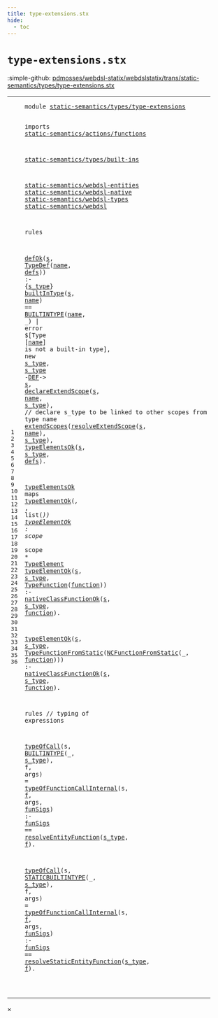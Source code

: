 ```yaml
---
title: type-extensions.stx
hide:
  - toc
---
```


# `type-extensions.stx`

:simple-github: [pdmosses/webdsl-statix/webdslstatix/trans/static-semantics/types/type-extensions.stx]

[pdmosses/webdsl-statix/webdslstatix/trans/static-semantics/types/type-extensions.stx]: https://github.com/pdmosses/webdsl-statix/blob/master/webdslstatix/trans/static-semantics/types/type-extensions.stx "The source file on GitHub"

<div class="stx"><table class="highlighttable"><tbody><tr><td class="linenos"><div class="linenodiv"><pre><span></span>1
2
3
4
5
6
7
8
9
10
11
12
13
14
15
16
17
18
19
20
21
22
23
24
25
26
27
28
29
30
31
32
33
34
35
36
</pre></div></td>
<td class="code"><pre><code><span class="keyword">module</span> <a href="../../webdsl-types.stx/#static-semantics/types/type-extensions_7_3" id="static-semantics/types/type-extensions_1_8" title="Referenced at ../../webdsl-types.stx line 7"><span class="token sort_Id">static-semantics/types/type-extensions</span></a>

<span class="keyword">imports</span>
  <a href="../../actions/functions.stx/#static-semantics/actions/functions_1_8" id="static-semantics/actions/functions_4_3" title="Defined at ../../actions/functions.stx line 1"><span class="token sort_Id">static-semantics/actions/functions</span></a>

  <a href="../built-ins.stx/#static-semantics/types/built-ins_1_8" id="static-semantics/types/built-ins_6_3" title="Defined at ../built-ins.stx line 1"><span class="token sort_Id">static-semantics/types/built-ins</span></a>

  <a href="../../webdsl-entities.stx/#static-semantics/webdsl-entities_1_8" id="static-semantics/webdsl-entities_8_3" title="Defined at ../../webdsl-entities.stx line 1"><span class="token sort_Id">static-semantics/webdsl-entities</span></a>
  <a href="../../webdsl-native.stx/#static-semantics/webdsl-native_1_8" id="static-semantics/webdsl-native_9_3" title="Defined at ../../webdsl-native.stx line 1"><span class="token sort_Id">static-semantics/webdsl-native</span></a>
  <a href="../../webdsl-types.stx/#static-semantics/webdsl-types_1_8" id="static-semantics/webdsl-types_10_3" title="Defined at ../../webdsl-types.stx line 1"><span class="token sort_Id">static-semantics/webdsl-types</span></a>
  <a href="../../webdsl.stx/#static-semantics/webdsl_1_8" id="static-semantics/webdsl_11_3" title="Defined at ../../webdsl.stx line 1"><span class="token sort_Id">static-semantics/webdsl</span></a>

<span class="keyword">rules</span>

  <a href="../../webdsl.stx/#defOk_356_3" id="defOk_15_3" title="Defined at ../../webdsl.stx line 356"><span class="token sort_Id">defOk</span></a><span class="operator">(</span><span class="cons_Var"><a href="#s_16_17" id="s_15_9" title="Referenced at line 16, 17, 18, 19, 20"><span class="token sort_Id">s</span></a></span><span class="operator">,</span> <span class="cons_Op"><a href="../../../../src-gen/statix/signatures/WebDSL-Type-sig.stx/#TypeDef_21_5" id="TypeDef_15_12" title="Defined at ../../../../src-gen/statix/signatures/WebDSL-Type-sig.stx line 21"><span class="token sort_Id">TypeDef</span></a><span class="operator">(</span><span class="cons_Var"><a href="#name_16_20" id="name_15_20" title="Referenced at line 16, 18, 19"><span class="token sort_Id">name</span></a></span><span class="operator">,</span> <span class="cons_Var"><a href="#defs_20_31" id="defs_15_26" title="Referenced at line 20"><span class="token sort_Id">defs</span></a></span><span class="operator">)</span></span><span class="operator">)</span> <span class="operator">:-</span> <span class="operator">{</span><span class="cons_Var"><a href="#s_type_17_9" id="s_type_15_37" title="Referenced at line 17, 18, 19, 20"><span class="token sort_Id">s_type</span></a></span><span class="operator">}</span>
    <a href="../built-ins.stx/#builtInType_34_3" id="builtInType_16_5" title="Defined at ../built-ins.stx line 34"><span class="token sort_Id">builtInType</span></a><span class="operator">(</span><span class="cons_Var"><a href="#s_15_9" id="s_16_17" title="Defined at line 15"><span class="token sort_Id">s</span></a></span><span class="operator">,</span> <span class="cons_Var"><a href="#name_15_20" id="name_16_20" title="Defined at line 15"><span class="token sort_Id">name</span></a></span><span class="operator">)</span> <span class="operator">==</span> <span class="cons_Op"><a href="../../webdsl-types.stx/#BUILTINTYPE_40_5" id="BUILTINTYPE_16_29" title="Defined at ../../webdsl-types.stx line 40"><span class="token sort_Id">BUILTINTYPE</span></a><span class="operator">(</span><span class="cons_Var"><a href="#name_15_20" id="name_16_41" title="Defined at line 15"><span class="token sort_Id">name</span></a></span><span class="operator">,</span> <span class="operator">_)</span></span> <span class="operator">|</span> <span class="keyword">error</span> <span class="operator">$[</span><span class="cons_Text">Type </span><span class="operator">[</span><span class="cons_Var"><a href="#name_15_20" id="name_16_66" title="Defined at line 15"><span class="token sort_Id">name</span></a></span><span class="operator">]</span><span class="cons_Text"> is not a built-in type</span><span class="operator">],</span>
    <span class="keyword">new</span> <span class="cons_Var"><a href="#s_type_15_37" id="s_type_17_9" title="Defined at line 15"><span class="token sort_Id">s_type</span></a></span><span class="operator">,</span> <span class="cons_Var"><a href="#s_type_15_37" id="s_type_17_17" title="Defined at line 15"><span class="token sort_Id">s_type</span></a></span> <span class="operator">-</span><span class="cons_Label"><a href="../../webdsl.stx/#DEF_49_7" id="DEF_17_25" title="Defined at ../../webdsl.stx line 49"><span class="token sort_Id">DEF</span></a></span><span class="operator">-&gt;</span> <span class="cons_Var"><a href="#s_15_9" id="s_17_31" title="Defined at line 15"><span class="token sort_Id">s</span></a></span><span class="operator">,</span>
    <a href="../../webdsl.stx/#declareExtendScope_133_3" id="declareExtendScope_18_5" title="Defined at ../../webdsl.stx line 133"><span class="token sort_Id">declareExtendScope</span></a><span class="operator">(</span><span class="cons_Var"><a href="#s_15_9" id="s_18_24" title="Defined at line 15"><span class="token sort_Id">s</span></a></span><span class="operator">,</span> <span class="cons_Var"><a href="#name_15_20" id="name_18_27" title="Defined at line 15"><span class="token sort_Id">name</span></a></span><span class="operator">,</span> <span class="cons_Var"><a href="#s_type_15_37" id="s_type_18_33" title="Defined at line 15"><span class="token sort_Id">s_type</span></a></span><span class="operator">),</span> <span class="layout">// declare s_type to be linked to other scopes from type name</span>
    <a href="../../webdsl-entities.stx/#extendScopes_56_3" id="extendScopes_19_5" title="Defined at ../../webdsl-entities.stx line 56"><span class="token sort_Id">extendScopes</span></a><span class="operator">(</span><a href="../../webdsl.stx/#resolveExtendScope_137_3" id="resolveExtendScope_19_18" title="Defined at ../../webdsl.stx line 137"><span class="token sort_Id">resolveExtendScope</span></a><span class="operator">(</span><span class="cons_Var"><a href="#s_15_9" id="s_19_37" title="Defined at line 15"><span class="token sort_Id">s</span></a></span><span class="operator">,</span> <span class="cons_Var"><a href="#name_15_20" id="name_19_40" title="Defined at line 15"><span class="token sort_Id">name</span></a></span><span class="operator">),</span> <span class="cons_Var"><a href="#s_type_15_37" id="s_type_19_47" title="Defined at line 15"><span class="token sort_Id">s_type</span></a></span><span class="operator">),</span>
    <a href="#typeElementsOk_22_3" id="typeElementsOk_20_5" title="Defined at line 22"><span class="token sort_Id">typeElementsOk</span></a><span class="operator">(</span><span class="cons_Var"><a href="#s_15_9" id="s_20_20" title="Defined at line 15"><span class="token sort_Id">s</span></a></span><span class="operator">,</span> <span class="cons_Var"><a href="#s_type_15_37" id="s_type_20_23" title="Defined at line 15"><span class="token sort_Id">s_type</span></a></span><span class="operator">,</span> <span class="cons_Var"><a href="#defs_15_26" id="defs_20_31" title="Defined at line 15"><span class="token sort_Id">defs</span></a></span><span class="operator">).</span>

  <a href="#typeElementsOk_20_5" id="typeElementsOk_22_3" title="Referenced at line 20"><span class="token sort_Id">typeElementsOk</span></a> <span class="keyword">maps</span> <a href="#typeElementOk_23_3" id="typeElementOk_22_23" title="Defined at line 23"><span class="token sort_Id">typeElementOk</span></a><span class="operator">(*,</span> <span class="operator">*,</span> <span class="keyword">list</span><span class="operator">(*))</span>
  <a href="#typeElementOk_22_23" id="typeElementOk_23_3" title="Referenced at line 22, 24, 27"><span class="token sort_Id">typeElementOk</span></a> <span class="operator">:</span> <span class="cons_ScopeSort"><span class="keyword">scope</span></span> <span class="operator">*</span> <span class="cons_ScopeSort"><span class="keyword">scope</span></span> <span class="operator">*</span> <span class="cons_SimpleSort"><a href="../../../../src-gen/statix/signatures/WebDSL-Type-sig.stx/#TypeElement_13_5" id="TypeElement_23_35" title="Defined at ../../../../src-gen/statix/signatures/WebDSL-Type-sig.stx line 13"><span class="token sort_Id">TypeElement</span></a></span>
  <a href="#typeElementOk_23_3" id="typeElementOk_24_3" title="Defined at line 23"><span class="token sort_Id">typeElementOk</span></a><span class="operator">(</span><span class="cons_Var"><a href="#s_25_27" id="s_24_17" title="Referenced at line 25"><span class="token sort_Id">s</span></a></span><span class="operator">,</span> <span class="cons_Var"><a href="#s_type_25_30" id="s_type_24_20" title="Referenced at line 25"><span class="token sort_Id">s_type</span></a></span><span class="operator">,</span> <span class="cons_Op"><a href="../../../../src-gen/statix/signatures/WebDSL-Type-sig.stx/#TypeFunction_23_5" id="TypeFunction_24_28" title="Defined at ../../../../src-gen/statix/signatures/WebDSL-Type-sig.stx line 23"><span class="token sort_Id">TypeFunction</span></a><span class="operator">(</span><span class="cons_Var"><a href="#function_25_38" id="function_24_41" title="Referenced at line 25"><span class="token sort_Id">function</span></a></span><span class="operator">)</span></span><span class="operator">)</span> <span class="operator">:-</span>
    <a href="../../webdsl-native.stx/#nativeClassFunctionOk_83_3" id="nativeClassFunctionOk_25_5" title="Defined at ../../webdsl-native.stx line 83"><span class="token sort_Id">nativeClassFunctionOk</span></a><span class="operator">(</span><span class="cons_Var"><a href="#s_24_17" id="s_25_27" title="Defined at line 24"><span class="token sort_Id">s</span></a></span><span class="operator">,</span> <span class="cons_Var"><a href="#s_type_24_20" id="s_type_25_30" title="Defined at line 24"><span class="token sort_Id">s_type</span></a></span><span class="operator">,</span> <span class="cons_Var"><a href="#function_24_41" id="function_25_38" title="Defined at line 24"><span class="token sort_Id">function</span></a></span><span class="operator">).</span>

  <a href="#typeElementOk_23_3" id="typeElementOk_27_3" title="Defined at line 23"><span class="token sort_Id">typeElementOk</span></a><span class="operator">(</span><span class="cons_Var"><a href="#s_28_27" id="s_27_17" title="Referenced at line 28"><span class="token sort_Id">s</span></a></span><span class="operator">,</span> <span class="cons_Var"><a href="#s_type_28_30" id="s_type_27_20" title="Referenced at line 28"><span class="token sort_Id">s_type</span></a></span><span class="operator">,</span> <span class="cons_Op"><a href="../../../../src-gen/statix/signatures/WebDSL-Type-sig.stx/#TypeFunctionFromStatic_24_5" id="TypeFunctionFromStatic_27_28" title="Defined at ../../../../src-gen/statix/signatures/WebDSL-Type-sig.stx line 24"><span class="token sort_Id">TypeFunctionFromStatic</span></a><span class="operator">(</span><span class="cons_Op"><a href="../../../../src-gen/statix/signatures/WebDSL-Native-sig.stx/#NCFunctionFromStatic_46_5" id="NCFunctionFromStatic_27_51" title="Defined at ../../../../src-gen/statix/signatures/WebDSL-Native-sig.stx line 46"><span class="token sort_Id">NCFunctionFromStatic</span></a><span class="operator">(_,</span> <span class="cons_Var"><a href="#function_28_38" id="function_27_75" title="Referenced at line 28"><span class="token sort_Id">function</span></a></span><span class="operator">)</span></span><span class="operator">)</span></span><span class="operator">)</span> <span class="operator">:-</span>
    <a href="../../webdsl-native.stx/#nativeClassFunctionOk_83_3" id="nativeClassFunctionOk_28_5" title="Defined at ../../webdsl-native.stx line 83"><span class="token sort_Id">nativeClassFunctionOk</span></a><span class="operator">(</span><span class="cons_Var"><a href="#s_27_17" id="s_28_27" title="Defined at line 27"><span class="token sort_Id">s</span></a></span><span class="operator">,</span> <span class="cons_Var"><a href="#s_type_27_20" id="s_type_28_30" title="Defined at line 27"><span class="token sort_Id">s_type</span></a></span><span class="operator">,</span> <span class="cons_Var"><a href="#function_27_75" id="function_28_38" title="Defined at line 27"><span class="token sort_Id">function</span></a></span><span class="operator">).</span>

<span class="keyword">rules</span> <span class="layout">// typing of expressions</span>

  <a href="../../actions/functions.stx/#typeOfCall_41_3" id="typeOfCall_32_3" title="Defined at ../../actions/functions.stx line 41"><span class="token sort_Id">typeOfCall</span></a><span class="operator">(</span><span class="cons_Var">s</span><span class="operator">,</span> <span class="cons_Op"><a href="../../webdsl-types.stx/#BUILTINTYPE_40_5" id="BUILTINTYPE_32_17" title="Defined at ../../webdsl-types.stx line 40"><span class="token sort_Id">BUILTINTYPE</span></a><span class="operator">(_,</span> <span class="cons_Var"><a href="#s_type_33_38" id="s_type_32_32" title="Referenced at line 33"><span class="token sort_Id">s_type</span></a></span><span class="operator">)</span></span><span class="operator">,</span> <span class="cons_Var">f</span><span class="operator">,</span> <span class="cons_Var">args</span><span class="operator">)</span> <span class="operator">=</span> <a href="../../actions/functions.stx/#typeOfFunctionCallInternal_51_3" id="typeOfFunctionCallInternal_32_52" title="Defined at ../../actions/functions.stx line 51"><span class="token sort_Id">typeOfFunctionCallInternal</span></a><span class="operator">(</span><span class="cons_Var"><span id="s_32_79" title="Not referenced"><span class="token sort_Id">s</span></span></span><span class="operator">,</span> <span class="cons_Var"><a href="#f_33_46" id="f_32_82" title="Referenced at line 33"><span class="token sort_Id">f</span></a></span><span class="operator">,</span> <span class="cons_Var"><span id="args_32_85" title="Not referenced"><span class="token sort_Id">args</span></span></span><span class="operator">,</span> <span class="cons_Var"><a href="#funSigs_33_5" id="funSigs_32_91" title="Referenced at line 33"><span class="token sort_Id">funSigs</span></a></span><span class="operator">)</span> <span class="operator">:-</span>
    <span class="cons_Var"><a href="#funSigs_32_91" id="funSigs_33_5" title="Defined at line 32"><span class="token sort_Id">funSigs</span></a></span> <span class="operator">==</span> <a href="../../webdsl.stx/#resolveEntityFunction_234_3" id="resolveEntityFunction_33_16" title="Defined at ../../webdsl.stx line 234"><span class="token sort_Id">resolveEntityFunction</span></a><span class="operator">(</span><span class="cons_Var"><a href="#s_type_32_32" id="s_type_33_38" title="Defined at line 32"><span class="token sort_Id">s_type</span></a></span><span class="operator">,</span> <span class="cons_Var"><a href="#f_32_82" id="f_33_46" title="Defined at line 32"><span class="token sort_Id">f</span></a></span><span class="operator">).</span>

  <a href="../../actions/functions.stx/#typeOfCall_41_3" id="typeOfCall_35_3" title="Defined at ../../actions/functions.stx line 41"><span class="token sort_Id">typeOfCall</span></a><span class="operator">(</span><span class="cons_Var">s</span><span class="operator">,</span> <span class="cons_Op"><a href="../../webdsl-types.stx/#STATICBUILTINTYPE_41_5" id="STATICBUILTINTYPE_35_17" title="Defined at ../../webdsl-types.stx line 41"><span class="token sort_Id">STATICBUILTINTYPE</span></a><span class="operator">(_,</span> <span class="cons_Var"><a href="#s_type_36_44" id="s_type_35_38" title="Referenced at line 36"><span class="token sort_Id">s_type</span></a></span><span class="operator">)</span></span><span class="operator">,</span> <span class="cons_Var">f</span><span class="operator">,</span> <span class="cons_Var">args</span><span class="operator">)</span> <span class="operator">=</span> <a href="../../actions/functions.stx/#typeOfFunctionCallInternal_51_3" id="typeOfFunctionCallInternal_35_58" title="Defined at ../../actions/functions.stx line 51"><span class="token sort_Id">typeOfFunctionCallInternal</span></a><span class="operator">(</span><span class="cons_Var"><span id="s_35_85" title="Not referenced"><span class="token sort_Id">s</span></span></span><span class="operator">,</span> <span class="cons_Var"><a href="#f_36_52" id="f_35_88" title="Referenced at line 36"><span class="token sort_Id">f</span></a></span><span class="operator">,</span> <span class="cons_Var"><span id="args_35_91" title="Not referenced"><span class="token sort_Id">args</span></span></span><span class="operator">,</span> <span class="cons_Var"><a href="#funSigs_36_5" id="funSigs_35_97" title="Referenced at line 36"><span class="token sort_Id">funSigs</span></a></span><span class="operator">)</span> <span class="operator">:-</span>
    <span class="cons_Var"><a href="#funSigs_35_97" id="funSigs_36_5" title="Defined at line 35"><span class="token sort_Id">funSigs</span></a></span> <span class="operator">==</span> <a href="../../webdsl.stx/#resolveStaticEntityFunction_245_3" id="resolveStaticEntityFunction_36_16" title="Defined at ../../webdsl.stx line 245"><span class="token sort_Id">resolveStaticEntityFunction</span></a><span class="operator">(</span><span class="cons_Var"><a href="#s_type_35_38" id="s_type_36_44" title="Defined at line 35"><span class="token sort_Id">s_type</span></a></span><span class="operator">,</span> <span class="cons_Var"><a href="#f_35_88" id="f_36_52" title="Defined at line 35"><span class="token sort_Id">f</span></a></span><span class="operator">).</span>

</code></pre></td></tr></tbody></table></div>

<div id="modal">
  <div id="modal-content">
    <span id="modal-close">&times;</span>
    <h2 id="modal-h2"></h2>
    <p  id="modal-p"></p>
    <ul id="modal-ul"></ul>
  </div>
</div>
